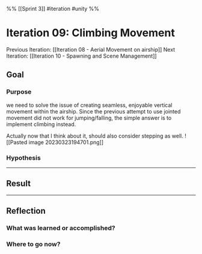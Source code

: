 %%
[[Sprint 3]] #iteration #unity
%%
# Iteration 09:  Climbing Movement
Previous Iteration:  [[Iteration 08 - Aerial Movement on airship]]
Next Iteration: [[Iteration 10 - Spawning and Scene Management]]

 
## Goal

### Purpose
we need to solve the issue of creating seamless, enjoyable vertical movement within the airship.  Since the previous attempt to use jointed movement did not work for jumping/falling, the simple answer is to implement climbing instead.  

Actually now that I think about it, should also consider stepping as well.
![[Pasted image 20230323194701.png]]

### Hypothesis


----
## Result





----
## Reflection



### What was learned or accomplished?


### Where to go now?

